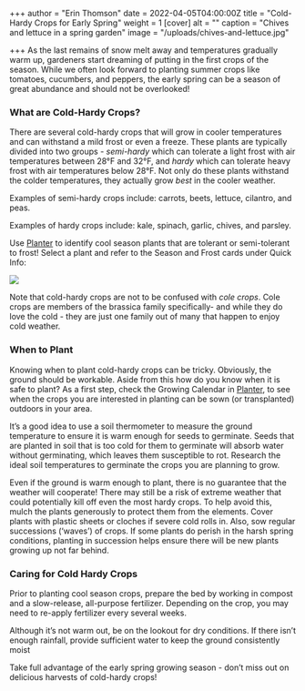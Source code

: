 +++
author = "Erin Thomson"
date = 2022-04-05T04:00:00Z
title = "Cold-Hardy Crops for Early Spring"
weight = 1
[cover]
alt = ""
caption = "Chives and lettuce in a spring garden"
image = "/uploads/chives-and-lettuce.jpg"

+++
As the last remains of snow melt away and temperatures gradually warm up, gardeners start dreaming of putting in the first crops of the season. While we often look forward to planting summer crops like tomatoes, cucumbers, and peppers, the early spring can be a season of great abundance and should not be overlooked!

### What are Cold-Hardy Crops?

There are several cold-hardy crops that will grow in cooler temperatures and can withstand a mild frost or even a freeze. These plants are typically divided into two groups - _semi-hardy_ which can tolerate a light frost with air temperatures between 28°F and 32°F, and _hardy_ which can tolerate heavy frost with air temperatures below 28°F. Not only do these plants withstand the colder temperatures, they actually grow _best_ in the cooler weather.

Examples of semi-hardy crops include: carrots, beets, lettuce, cilantro, and peas.

Examples of hardy crops include: kale, spinach, garlic, chives, and parsley.

Use [Planter](https://planter.garden/) to identify cool season plants that are tolerant or semi-tolerant to frost! Select a plant and refer to the Season and Frost cards under Quick Info:

![](/uploads/quick-info-screenshot.jpg)

Note that cold-hardy crops are not to be confused with _cole crops_. Cole crops are members of the brassica family specifically- and while they do love the cold - they are just one family out of many that happen to enjoy cold weather.

### When to Plant

Knowing when to plant cold-hardy crops can be tricky. Obviously, the ground should be workable. Aside from this how do you know when it is safe to plant? As a first step, check the Growing Calendar in [Planter](https://planter.garden/), to see when the crops you are interested in planting can be sown (or transplanted) outdoors in your area.

It’s a good idea to use a soil thermometer to measure the ground temperature to ensure it is warm enough for seeds to germinate. Seeds that are planted in soil that is too cold for them to germinate will absorb water without germinating, which leaves them susceptible to rot. Research the ideal soil temperatures to germinate the crops you are planning to grow.

Even if the ground is warm enough to plant, there is no guarantee that the weather will cooperate! There may still be a risk of extreme weather that could potentially kill off even the most hardy crops. To help avoid this, mulch the plants generously to protect them from the elements. Cover plants with plastic sheets or cloches if severe cold rolls in. Also, sow regular successions (‘waves’) of crops. If some plants do perish in the harsh spring conditions, planting in succession helps ensure there will be new plants growing up not far behind.

### Caring for Cold Hardy Crops

Prior to planting cool season crops, prepare the bed by working in compost and a slow-release, all-purpose fertilizer. Depending on the crop, you may need to re-apply fertilizer every several weeks.

Although it’s not warm out, be on the lookout for dry conditions. If there isn’t enough rainfall, provide sufficient water to keep the ground consistently moist

Take full advantage of the early spring growing season - don’t miss out on delicious harvests of cold-hardy crops!